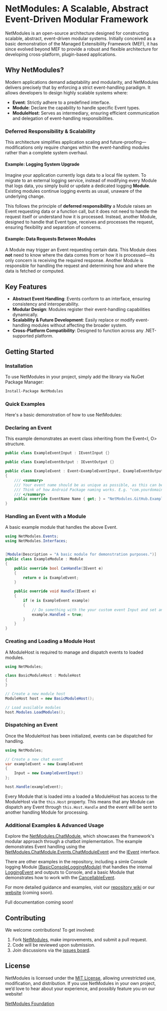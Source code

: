 # NetModules: A Scalable, Abstract Event-Driven Modular Framework

NetModules is an open-source architecture designed for constructing scalable, abstract, event-driven modular systems. Initially conceived as a basic demonstration of the Managed Extensibility Framework (MEF), it has since evolved beyond MEF to provide a robust and flexible architecture for developing cross-platform, plugin-based applications.

## Why NetModules?

Modern applications demand adaptability and modularity, and NetModules delivers precisely that by enforcing a strict event-handling paradigm. It allows developers to design highly scalable systems where:

- **Event**: Strictly adhere to a predefined interface.
- **Module**: Declare the capability to handle specific Event types.
- **ModuleHost**: Serves as intermediary, ensuring efficient communication and delegation of event-handling responsibilities.

### Deferred Responsibility & Scalability

This architecture simplifies application scaling and future-proofing—modifications only require changes within the event-handling modules rather than a complete system overhaul.

#### Example: Logging System Upgrade

Imagine your application currently logs data to a local file system. To migrate to an external logging service, instead of modifying every Module that logs data, you simply build or update a dedicated logging **Module**. Existing modules continue logging events as usual, unaware of the underlying change.

This follows the principle of **deferred responsibility** a Module raises an Event requesting data or a function call, but it does not need to handle the request itself or understand how it is processed. Instead, another Module, designed to handle that Event type, receives and processes the request, ensuring flexibility and separation of concerns.

#### Example: Data Requests Between Modules

A Module may trigger an Event requesting certain data. This Module does **not** need to know where the data comes from or how it is processed—its only concern is receiving the required response. Another Module is responsible for handling the request and determining how and where the data is fetched or computed.

## Key Features

- **Abstract Event Handling**: Events conform to an interface, ensuring consistency and interoperability.
- **Modular Design**: Modules register their event-handling capabilities dynamically.
- **Scalability & Future Development**: Easily replace or modify event-handling modules without affecting the broader system.
- **Cross-Platform Compatibility**: Designed to function across any .NET-supported platform.

## Getting Started

### Installation

To use NetModules in your project, simply add the library via NuGet Package Manager:
```bash
Install-Package NetModules
````

### Quick Examples

Here's a basic demonstration of how to use NetModules:

### Declaring an Event
This example demonstrates an event class inheriting from the Event<I, O> structure.
```csharp
public class ExampleEventInput : IEventInput {}

public class ExampleEventOutput : IEventOutput {}

public class ExampleEvent : Event<ExampleEventInput, ExampleEventOutput>
{
    /// <summary>
    /// Your event name should be as unique as possible, as this can be used to identify and instantiate events via ModuleHost where required.
    /// Think of how Android Package naming works. E.g. "com.yourdomain.yourpackagename"
    /// </summary>
    public override EventName Name { get; } = "NetModules.GitHub.ExampleEvent";
}
```

### Handling an Event with a Module
A basic example module that handles the above Event.
```csharp
using NetModules.Events;
using NetModules.Interfaces;


[Module(Description = "A basic module for demonstration purposes.")]
public class ExampleModule : Module
{
	public override bool CanHandle(IEvent e)
	{
		return e is ExampleEvent;
	}

	public override void Handle(IEvent e)
	{
		if (e is ExampleEvent example)
		{
			// Do something with the your custom event Input and set any custom event Output where required.
			example.Handled = true;
		}
	}
}
```

### Creating and Loading a Module Host
A ModuleHost is required to manage and dispatch events to loaded modules.
```csharp
using NetModules;

class BasicModuleHost : ModuleHost
{
}

// Create a new module host
ModuleHost host = new BasicModuleHost();

// Load available modules
host.Modules.LoadModules();
```

### Dispatching an Event
Once the ModuleHost has been initialized, events can be dispatched for handling.
```csharp
using NetModules;

// Create a new chat event
var exampleEvent = new ExampleEvent
{
    Input = new ExampleEventInput()
};

host.Handle(exampleEvent);
```
Every Module that is loaded into a loaded a ModuleHost has access to the ModuleHost via the `this.Host` property. This means that any Module can dispatch any Event through `this.Host.Handle` and the event will be sent to another handling Module for processing.

### Additional Examples & Advanced Usage
Explore the [NetModules.ChatModule](https://github.com/netmodules/netmodules/tree/master/NetModules.ChatBot), which showcases the framework's modular approach through a chatbot implementation. The example demonstrates Event handling using the [NetModules.ChatModule.Events.ChatModuleEvent](https://github.com/netmodules/netmodules/tree/master/NetModules.ChatBot.Events) and the [IEvent](https://github.com/netmodules/netmodules/blob/master/netmodules/Interfaces/IEvent.cs) interface.

There are other examples in the repository, including a simle Console logging Module [(BasicConsoleLoggingModule)](https://github.com/netmodules/netmodules/blob/main/NetModules.BasicConsoleLogging/BasicConsoleLoggingModule.cs) that handles the internal [LoggingEvent](https://github.com/netmodules/netmodules/blob/main/NetModules/Events/LoggingEvent.cs) and outputs to Console, and a basic Module that demonstrates how to work with the [CancellableEvent](https://github.com/netmodules/netmodules/blob/main/NetModules/CancellableEvent.cs).

For more detailed guidance and examples, visit our [repository wiki](https://github.com/netmodules/netmodules/wiki) or our [website](https://netmodules.net/) (coming soon).

Full documentation coming soon!


## Contributing

We welcome contributions! To get involved:
1. Fork [NetModules](https://github.com/netmodules/NetModules), make improvements, and submit a pull request.
2. Code will be reviewed upon submission.
3. Join discussions via the [issues board](https://github.com/netmodules/netmodules/issues).

## License

NetModules is licensed under the [MIT License](https://tldrlegal.com/license/mit-license), allowing unrestricted use, modification, and distribution. If you use NetModules in your own project, we’d love to hear about your experience, and possibly feature you on our website!

[NetModules Foundation](https://netmodules.net/)
